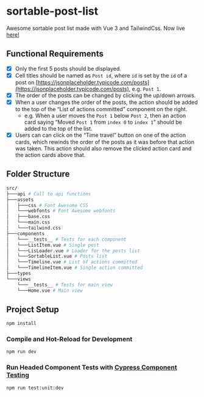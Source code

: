# sortable-post-list

Awesome sortable post list made with Vue 3 and TailwindCss. Now live [here!](https://aspl1.netlify.app/)

## Functional Requirements

- [x] Only the first 5 posts should be displayed.
- [x] Cell titles should be named as `Post id`, where `id` is set by the `id` of a post on [https://jsonplaceholder.typicode.com/posts](https://jsonplaceholder.typicode.com/posts), e.g. `Post 1`.
- [x] The order of the posts can be changed by clicking the up/down arrows.
- [x] When a user changes the order of the posts, the action should be added to the top of the “List of actions committed” component on the right.
  - e.g. When a user moves the `Post 1` below `Post 2`, then an action card saying “Moved `Post 1` from `index 0` to `index 1`” should be added to the top of the list.
- [x] Users can can click on the “Time travel” button on one of the action cards, which rewinds the order of the posts as it was before that action was taken. This action should also remove the clicked action card and the action cards above that.

## Folder Structure

```sh
src/
├───api # Call to api functions
├───assets
│   ├───css # Font Awesome CSS
│   └───webfonts # Font Awesome webfonts
│   ├───base.css
│   └───main.css
│   └───tailwind.css
├───components
│   └───__tests__ # Tests for each component
│   └───ListItem.vue # Single post
│   └───LisLoader.vue # Loader for the posts list
│   └───SortableList.vue # Posts list
│   └───Timeline.vue # List of actions committed
│   └───TimelineItem.vue # Single action committed
├───types
└───views
    └───__tests__ # Tests for main view
    └───Home.vue # Main view

```

## Project Setup

```sh
npm install
```

### Compile and Hot-Reload for Development

```sh
npm run dev
```

### Run Headed Component Tests with [Cypress Component Testing](https://on.cypress.io/component)

```sh
npm run test:unit:dev
```
